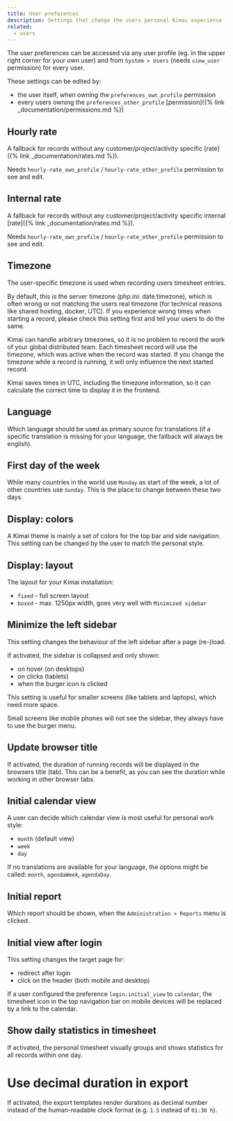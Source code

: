```yaml
---
title: User preferences
description: Settings that change the users personal Kimai experience
related:
  - users
---
```


The user preferences can be accessed via any user profile (eg. in the upper right corner for your own user) and from `System > Users` (needs `view_user` permission) for every user.

These settings can be edited by:
- the user itself, when owning the `preferences_own_profile` permission 
- every users owning the `preferences_other_profile` [permission]({% link _documentation/permissions.md %})

## Hourly rate

A fallback for records without any customer/project/activity specific [rate]({% link _documentation/rates.md %}).

Needs `hourly-rate_own_profile` / `hourly-rate_other_profile` permission to see and edit.

## Internal rate

A fallback for records without any customer/project/activity specific internal [rate]({% link _documentation/rates.md %}).

Needs `hourly-rate_own_profile` / `hourly-rate_other_profile` permission to see and edit.

## Timezone

The user-specific timezone is used when recording users timesheet entries. 

By default, this is the server timezone (php.ini: date.timezone), which is often wrong or not matching the users real timezone (for technical reasons like shared hosting, docker, UTC).
If you experience wrong times when starting a record, please check this setting first and tell your users to do the same.

Kimai can handle arbitrary timezones, so it is no problem to record the work of your global distributed team.
Each timesheet record will use the timezone, which was active when the record was started. 
If you change the timezone while a record is running, it will only influence the next started record.

Kimai saves times in UTC, including the timezone information, so it can calculate the correct time to display it in the frontend. 

## Language

Which language should be used as primary source for translations (if a specific translation is missing for your language, the fallback will always be english).

## First day of the week

While many countries in the world use `Monday` as start of the week, a lot of other countries use `Sunday`.
This is the place to change between these two days.

## Display: colors

A Kimai theme is mainly a set of colors for the top bar and side navigation.
This setting can be changed by the user to match the personal style.

## Display: layout

The layout for your Kimai installation:

- `fixed` - full screen layout  
- `boxed` - max. 1250px width, goes very well with `Minimized sidebar`

## Minimize the left sidebar

This setting changes the behaviour of the left sidebar after a page (re-)load.

If activated, the sidebar is collapsed and only shown:
- on hover (on desktops)
- on clicks (tablets)
- when the burger icon is clicked

This setting is useful for smaller screens (like tablets and laptops), which need more space.

Small screens like mobile phones will not see the sidebar, they always have to use the burger menu.

## Update browser title

If activated, the duration of running records will be displayed in the browsers title (tab). 
This can be a benefit, as you can see the duration while working in other browser tabs. 
 
## Initial calendar view

A user can decide which calendar view is most useful for personal work style:

- `month` (default view)
- `week`
- `day`

If no translations are available for your language, the options might be called: `month`, `agendaWeek`, `agendaDay`.

## Initial report 

Which report should be shown, when the `Administration > Reports` menu is clicked.

## Initial view after login

This setting changes the target page for:

- redirect after login
- click on the header (both mobile and desktop) 

If a user configured the preference `login.initial_view` to `calendar`, the timesheet icon in the top navigation bar 
on mobile devices will be replaced by a link to the calendar.  

## Show daily statistics in timesheet

If activated, the personal timesheet visually groups and shows statistics for all records within one day.

# Use decimal duration in export

If activated, the export templates render durations as decimal number instead of the human-readable clock format (e.g. `1.5` instead of `01:30 h`).
